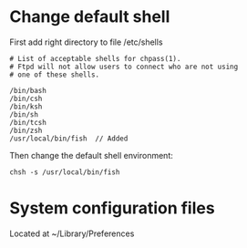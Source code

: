 # Change default shell
First add right directory to file /etc/shells

    # List of acceptable shells for chpass(1).
    # Ftpd will not allow users to connect who are not using
    # one of these shells.

    /bin/bash
    /bin/csh
    /bin/ksh
    /bin/sh
    /bin/tcsh
    /bin/zsh
    /usr/local/bin/fish  // Added

Then change the default shell environment:

    chsh -s /usr/local/bin/fish


# System configuration files
Located at ~/Library/Preferences

